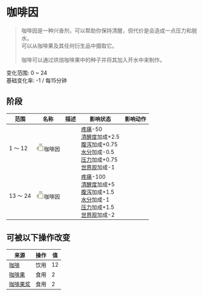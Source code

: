 # 咖啡因  
> 咖啡因是一种兴奋剂，可以帮助你保持清醒，但代价是会造成一点压力和脱水。<br>可以从咖啡果及其任何衍生品中摄取它。<br><br>咖啡可以通过烘焙咖啡果中的种子并将其加入开水中来制作。  
  
变化范围: 0 ~ 24  
基础变化率: -1 / 每15分钟  
## 阶段  
范围  |  名称  |  描述  |  影响状态  |  影响动作  
----  |  ----  |  ----  |  ----  |  ----  
1 ～ 12  |  <img decoding="async" src="Sprite/Caffeine.png" href="a.md" style="max-width:20px;max-height:20px;">咖啡因  |    |  [疼痛](Pain.md)-50<br>[清醒度](Wakefulness.md)加成+2.5<br>[腹泻](Diarrhoea.md)加成+0.75<br>[水分](Hydration.md)加成-0.5<br>[压力](Stress.md)加成+0.75<br>[世界观](Structure.md)加成-1  |    
13 ～ 24  |  <img decoding="async" src="Sprite/Caffeine.png" href="a.md" style="max-width:20px;max-height:20px;">咖啡因  |    |  [疼痛](Pain.md)-100<br>[清醒度](Wakefulness.md)加成+5<br>[腹泻](Diarrhoea.md)加成+1.5<br>[水分](Hydration.md)加成-1<br>[压力](Stress.md)加成+1.5<br>[世界观](Structure.md)加成-2  |    
## 可被以下操作改变  
来源  |  操作  |  值  
----  |  ----  |  ----  
[咖啡](LQ_Coffee.md)  |  饮用  |  12  
[咖啡果](CoffeeBerries.md)  |  食用  |  2  
[咖啡果浆](CoffeeBerryPulp.md)  |  食用  |  2  
